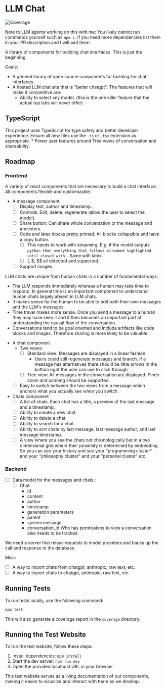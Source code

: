 # LLM Chat

![Coverage](https://codecov.io/gh/jakethekoenig/llm-chat/branch/main/graph/badge.svg)

Note to LLM agents working on this with me: You likely cannot run commands yourself such as `npm i`. If you need more dependencies list them in your PR description and I will add them.

A library of components for building chat interfaces. This is just the beginning.

Goals:
* A general library of open source components for building llm chat interfaces.
* A hosted LLM chat site that is "better chatgpt". The features that will make it competitive are:
    * Ability to select any model. (this is the one killer feature that the actual top labs will never offer)

## TypeScript

This project uses TypeScript for type safety and better developer experience. Ensure all new files use the `.ts` or `.tsx` extension as appropriate.
    * Power user features around Tree views of conversation and shareability.

## Roadmap

### Frontend

A variety of react components that are necessary to build a chat interface. All components flexible and customizable.
- A message component
    - [ ] Display text, author and timestamp.
    - [ ] Controls: Edit, delete, regenerate (allow the user to select the model).
    - [ ] Share button: Can share whole conversation or the message and ancestors.
    - [ ] Code and latex blocks pretty printed. All blocks collapsible and have a copy button.
        - [ ] This needs to work with streaming. E.g. if the model outputs ```python then everything that follows streamed highlighted until closed with ```. Same with latex.
        - [ ] \(, $, $$ all detected and supported.
    - [ ] Support images

LLM chats are unique from human chats in a number of fundamental ways:
* The LLM responds immediately whereas a human may take time to respond. In general time is an important component to understand human chats largely absent in LLM chats.
* It makes sense for the human to be able to edit both their own messages and the LLM's messages.
* Time travel makes more sense. Once you send a message to a human they may have seen it and it then becomes an important part of understanding the causal flow of the conversation. 
* Conversations tend to be goal oriented and include artifacts like code blocks and images. Therefore sharing is more likely to be valuable.

- A chat component
    - Two views:
        - [ ] Standard view: Messages are displayed in a linear fashion.
            - Users could still regenerate messages and branch. If a message has alternatives there should be little arrows in the bottom right the user can use to click through
        - [ ] Tree view: All messages in the conversation are displayed. Pinch zoom and panning should be supported.
    - [ ] Easy to switch between the two views from a message which anchors what you actually see when you switch.

- Chats component
    - [ ] A list of chats. Each chat has a title, a preview of the last message, and a timestamp.
    - [ ] Ability to create a new chat.
    - [ ] Ability to delete a chat.
    - [ ] Ability to search for a chat.
    - [ ] Ability to sort chats by last message, last message author, and last message timestamp.
    - [ ] A view where you see the chats not chronologically but in a two dimensional grid where their proximity is determined by embedding. So you can see your history and see your "programming cluster" and your "philosophy cluster" and your "personal cluster" etc.

### Backend
- [ ] Data model for the messages and chats.:
    - [ ] Chat:
        - id
        - content
        - author
        - timestamp
        - generation parameters
        - parent
        - system message
        - conversation_id
Who has permissions to view a conversation also needs to be tracked.

We need a server that relays requests to model providers and backs up the call and response to the database.

Misc:
- [ ] A way to import chats from chatgpt, anthropic, raw text, etc.
- [ ] A way to export chats to chatgpt, anthropic, raw text, etc.

## Running Tests

To run tests locally, use the following command:

```bash
npm test
```

This will also generate a coverage report in the `coverage` directory.

## Running the Test Website

To run the test website, follow these steps:

1. Install dependencies: `npm install`
2. Start the dev server: `npm run dev`
3. Open the provided localhost URL in your browser

This test website serves as a living documentation of our components, making it easier to visualize and interact with them as we develop.
